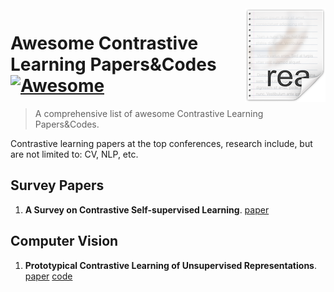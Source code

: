 <img src="icon.png" align="right" />

# Awesome Contrastive Learning Papers&Codes [![Awesome](https://cdn.rawgit.com/sindresorhus/awesome/d7305f38d29fed78fa85652e3a63e154dd8e8829/media/badge.svg)](https://github.com/sindresorhus/awesome#readme)
> A comprehensive list of awesome Contrastive Learning Papers&amp;Codes.

Contrastive learning papers at the top conferences, research include, but are not limited to: CV, NLP, etc.

## Survey Papers
1. **A Survey on Contrastive Self-supervised Learning**. [paper](https://arxiv.org/abs/2011.00362)
## Computer Vision
1. **Prototypical Contrastive Learning of Unsupervised Representations**. [paper](https://arxiv.org/abs/2005.04966) [code](https://github.com/salesforce/PCL)

